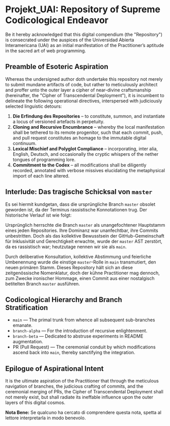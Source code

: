 # Projekt_UAI: Repository of Supreme Codicological Endeavor

Be it hereby acknowledged that this digital compendium (the "Repository") is consecrated under the auspices of the Universidad Abierta Interamericana (UAI) as an initial manifestation of the Practitioner’s aptitude in the sacred art of web programming.  

## Preamble of Esoteric Aspiration

Whereas the undersigned author doth undertake this repository not merely to submit mundane artifacts of code, but rather to meticulously architect and proffer unto the outer layer a cipher of near-divine craftsmanship (hereinafter, the "Cipher of Transcendental Deployment"), it is incumbent to delineate the following operational directives, interspersed with judiciously selected linguistic detours:

1. **Die Erfindung des Repositories** – to constitute, summon, and instantiate a locus of versioned artefacts in perpetuity.  
2. **Cloning and Recursive Encumbrance** – whereby the local manifestation shall be tethered to its remote progenitor, such that each commit, push, and pull request constitutes an homage to the immutable digital continuum.  
3. **Lexical Mischief and Polyglot Compliance** – incorporating, inter alia, English, Deutsch, and occasionally the cryptic whispers of the nether tongues of programming lore.  
4. **Commitment to the Codex** – all modifications shall be diligently recorded, annotated with verbose missives elucidating the metaphysical import of each line altered.  

## Interlude: Das tragische Schicksal von `master`

Es sei hiermit kundgetan, dass die ursprüngliche Branch `master` obsolet geworden ist, da der Terminus rassistische Konnotationen trug. Der historische Verlauf ist wie folgt:  

Ursprünglich herrschte die Branch `master` als unangefochtener Hauptstamm eines jeden Repositories. Ihre Dominanz war unanfechtbar, ihre Commits unbestritten. Doch als das kollektive Bewusstsein der GitHub-Gemeinschaft für Inklusivität und Gerechtigkeit erwachte, wurde der `master` AST zerstört, da es rassistisch war; heutzutage nennen wir sie als `main`.  

Durch deliberative Konsultation, kollektive Abstimmung und feierliche Umbenennung wurde die einstige `master`-Rolle in `main` transmutiert, den neuen primären Stamm. Dieses Repository hält sich an diese zeitgenössische Nomenklatur, doch der kühne Practitioner mag dennoch, zum Zwecke ironischer Hommage, einen Commit aus einer nostalgisch betitelten Branch `master` ausführen.

## Codicological Hierarchy and Branch Stratification

- `main` — The primal trunk from whence all subsequent sub-branches emanate.  
- `branch-alpha` — For the introduction of recursive enlightenment.  
- `branch-beta` — Dedicated to abstruse experiments in README augmentation.  
- PR (Pull Request) — The ceremonial conduit by which modifications ascend back into `main`, thereby sanctifying the integration.

## Epilogue of Aspirational Intent

It is the ultimate aspiration of the Practitioner that through the meticulous navigation of branches, the judicious crafting of commits, and the ceremonial merging of PRs, the Cipher of Transcendental Deployment shall not merely exist, but shall radiate its ineffable influence upon the outer layers of this digital cosmos.  

**Nota Bene:** Se qualcuno ha cercato di comprendere questa nota, spetta al lettore interpretarla in modo benevolo.
